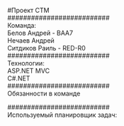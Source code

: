 #Проект CTM  
##########################  
Команда:  
Белов Андрей - BAA7  
Нечаев Андрей  
Ситдиков Раиль - RED-R0  
##########################  
Технологии:  
ASP.NET MVC  
C#.NET  
##########################  
Обязанности в команде  




##########################  
Используемый планировщик задач:  



